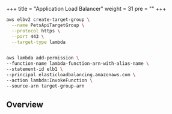 +++
title = "Application Load Balancer"
weight = 31
pre = ""
+++

```bash
aws elbv2 create-target-group \
  --name PetsApiTargetGroup \
  --protocol https \
  --port 443 \
  --target-type lambda


aws lambda add-permission \
--function-name lambda-function-arn-with-alias-name \ 
--statement-id elb1 \
--principal elasticloadbalancing.amazonaws.com \
--action lambda:InvokeFunction \
--source-arn target-group-arn
```

## Overview


